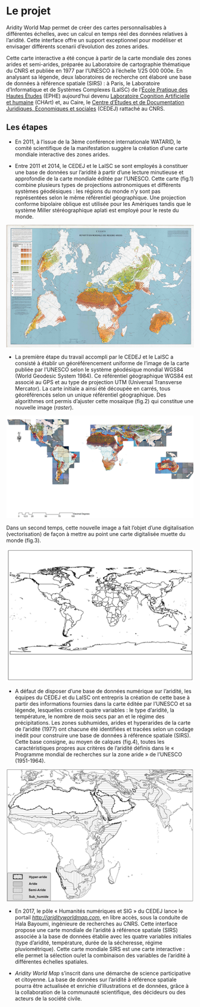 # Le projet

Aridity World Map permet de créer des cartes personnalisables à différentes échelles, avec un calcul en temps réel des données relatives à l’aridité. Cette interface offre un support exceptionnel pour modéliser et envisager différents scenarii d’évolution des zones arides.

Cette carte interactive a été conçue à partir de la carte mondiale des zones arides et semi-arides, préparée au Laboratoire de cartographie thématique du CNRS et publiée en 1977 par l’UNESCO à l’échelle 1/25 000 000e. En analysant sa légende, deux laboratoires de recherche ont élaboré une base de données à référence spatiale (SIRS) : à Paris, le Laboratoire d’Informatique et de Systèmes Complexes (LaISC) de l’[École Pratique des Hautes Études](https://www.ephe.fr/) (EPHE) aujourd’hui devenu [Laboratoire Cognition Artificielle et humaine](http://www.cognition-usages.org/chart2/) (CHArt) et, au Caire, le [Centre d’Études et de Documentation Juridiques, Économiques et sociales](cedej-eg.org) (CEDEJ) rattaché au CNRS.

## Les étapes

- En 2011, à l’issue de la 3ème conférence internationale WATARID, le comité scientifique de la manifestation suggère la création d’une carte mondiale interactive des zones arides.

- Entre 2011 et 2014, le CEDEJ et le LaISC se sont employés à constituer une base de données sur l’aridité à partir d’une lecture minutieuse et approfondie de la carte mondiale éditée par l’UNESCO. Cette carte (fig.1) combine plusieurs types de projections astronomiques et différents systèmes géodésiques : les régions du monde n’y sont pas représentées selon le même référentiel géographique. Une projection conforme bipolaire oblique est utilisée pour les Amériques tandis que le système Miller stéréographique aplati est employé pour le reste du monde.


![Carte originale de l'Unesco](/images/Fig_1.jpg)

- La première étape du travail accompli par le CEDEJ et le LaISC a consisté à établir un géoréférencement uniforme de l’image de la carte publiée par l’UNESCO selon le système géodésique mondial WGS84 (World Geodesic System 1984). Ce référentiel géographique WGS84 est associé au GPS et au type de projection UTM (Universal Transverse Mercator).
La carte initiale a ainsi été découpée en carrés, tous géoréférencés selon un unique référentiel géographique. Des algorithmes ont permis d’ajuster cette mosaïque  (fig.2) qui constitue une nouvelle image (*raster*).

![Carte découpée en raster](/images/Fig_2.jpg)

Dans un second temps, cette nouvelle image a fait l’objet d’une digitalisation (vectorisation) de façon à mettre au point une carte digitalisée muette du monde (fig.3).

![Carte digitalisée](/images/Fig_3.jpg)

- A défaut de disposer d’une base de données numérique sur l’aridité, les équipes du CEDEJ et du LaISC ont entrepris la création de cette base à partir des informations fournies dans la carte éditée par l’UNESCO et sa légende, lesquelles croisent quatre variables : le type d’aridité, la température, le nombre de mois secs par an et le régime des précipitations.
Les zones subhumides, arides et hyperarides de la carte de l’aridité (1977) ont chacune été identifiées et tracées selon un codage inédit pour construire une base de données à référence spatiale (SIRS). Cette base consigne, au moyen de calques (fig.4), toutes les caractéristiques propres aux critères de l’aridité définis dans le « Programme mondial  de recherches sur la zone aride » de l’UNESCO (1951-1964).

![Calques d'aridité](/images/Fig_4.jpg)

- En 2017, le pôle « Humanités numériques et SIG » du CEDEJ lance le portail *http://aridityworldmap.com*, en libre accès, sous la conduite de Hala Bayoumi, ingénieure de recherches au CNRS. Cette interface propose une carte mondiale de l’aridité à référence spatiale (SIRS) associée à la base de données établie avec les quatre variables initiales (type d’aridité, température, durée de la sécheresse, régime pluviométrique). Cette carte mondiale SIRS est une carte interactive : elle permet la sélection ou/et la combinaison des variables de l’aridité à différentes échelles spatiales.

- *Aridity World Map* s’inscrit dans une démarche de science participative et citoyenne. La base de données sur l’aridité à référence spatiale pourra être actualisée et enrichie d’illustrations et de données, grâce à la collaboration de la communauté scientifique, des décideurs ou des acteurs de la société civile.
